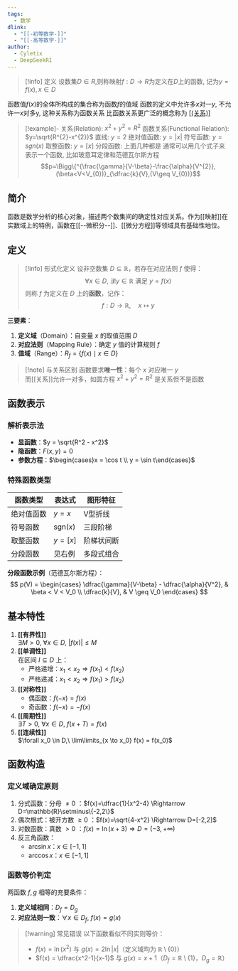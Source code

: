 ```yaml
---
tags:
  - 数学
dlink:
  - "[[-初等数学-]]"
  - "[[-高等数学-]]"
author:
  - Cyletix
  - DeepSeekR1
---
```

>[!info] 定义
>设数集$D \in R$,则称映射$f:D \to R$为定义在$D$上的函数, 记为$y=f(x),x \in D$

函数值$f(x)$的全体所构成的集合称为函数$f$的值域
函数的定义中允许多$x$对一$y$, 不允许一$x$对多y, 这种关系称为函数关系
比函数关系更广泛的概念称为 [[(关系)]](Relation)

>[!example]-
>关系(Relation): $x^{2}+y^{2}=R^{2}$ 
>函数关系(Functional Relation): $y=\sqrt{R^{2}-x^{2}}$
> 直线: $y=2$
> 绝对值函数: $y=|x|$
> 符号函数: $y=sgn(x)$
> 取整函数: $y=[x]$
> 分段函数: 上面几种都是
> 通常可以用几个式子来表示一个函数, 比如玻意耳定律和范德瓦尔斯方程
> $$p=\Bigg\{^{\frac{\gamma}{V-\beta}-\frac{\alpha}{V^{2}},(\beta<V<V_{0})}_{\dfrac{k}{V},(V\geq V_{0})}$$




## 简介
函数是数学分析的核心对象，描述两个数集间的确定性对应关系。作为[[映射]]在实数域上的特例，函数在[[--微积分--]]、[[微分方程]]等领域具有基础性地位。

## 定义
>[!info] 形式化定义
>设非空数集 $D \subseteq \mathbb{R}$，若存在对应法则 $f$ 使得：
> $$ \forall x \in D,\ \exists! y \in \mathbb{R}\ \text{满足}\ y = f(x) $$
>则称 $f$ 为定义在 $D$ 上的**函数**，记作：
> $$ f:D \to \mathbb{R},\quad x \mapsto y $$

**三要素**：
1. **定义域**（Domain）：自变量 $x$ 的取值范围 $D$
2. **对应法则**（Mapping Rule）：确定 $y$ 值的计算规则 $f$
3. **值域**（Range）：$R_f = \{f(x) \mid x \in D\}$

>[!note] 与关系区别
>函数要求**唯一性**：每个 $x$ 对应唯一 $y$  
>而[[关系]]允许一对多，如圆方程 $x^2+y^2=R^2$ 是关系但不是函数

## 函数表示

### 解析表示法
- **显函数**：$y = \sqrt{R^2 - x^2}$
- **隐函数**：$F(x,y) = 0$
- **参数方程**：$\begin{cases}x = \cos t \\ y = \sin t\end{cases}$

### 特殊函数类型
| 函数类型  | 表达式               | 图形特征  |
| ----- | ----------------- | ----- |
| 绝对值函数 | $y =x$            | V型折线  |
| 符号函数  | $\mathrm{sgn}(x)$ | 三段阶梯  |
| 取整函数  | $y = [x]$         | 阶梯状间断 |
| 分段函数  | 见右例               | 多段式组合 |

**分段函数示例**（范德瓦尔斯方程）：
$$
p(V) = \begin{cases}
\dfrac{\gamma}{V-\beta} - \dfrac{\alpha}{V^2}, & \beta < V < V_0 \\
\dfrac{k}{V}, & V \geq V_0
\end{cases}
$$

## 基本特性
1. **[[有界性]]**  
   $\exists M >0,\ \forall x \in D,\ |f(x)| \leq M$
2. **[[单调性]]**  
   在区间 $I \subseteq D$ 上：
   - 严格递增：$x_1 < x_2 \Rightarrow f(x_1) < f(x_2)$
   - 严格递减：$x_1 < x_2 \Rightarrow f(x_1) > f(x_2)$
3. **[[对称性]]**  
   - 偶函数：$f(-x) = f(x)$
   - 奇函数：$f(-x) = -f(x)$
4. **[[周期性]]**  
   $\exists T >0,\ \forall x \in D,\ f(x+T) = f(x)$
5. **[[连续性]]**  
   $\forall x_0 \in D,\ \lim\limits_{x \to x_0} f(x) = f(x_0)$

## 函数构造

### 定义域确定原则
1. 分式函数：分母 $\neq 0$ ：$f(x)=\dfrac{1}{x^2-4} \Rightarrow D=\mathbb{R}\setminus\{-2,2\}$
2. 偶次根式：被开方数 $\geq 0$ ：$f(x)=\sqrt{4-x^2} \Rightarrow D=[-2,2]$
3. 对数函数：真数 $>0$ ：$f(x)=\ln(x+3) \Rightarrow D=(-3,+\infty)$
4. 反三角函数：  
   - $\arcsin x$：$x \in [-1,1]$
   - $\arccos x$：$x \in [-1,1]$

### 函数等价判定
两函数 $f,g$ 相等的充要条件：
1. **定义域相同**：$D_f = D_g$
2. **对应法则一致**：$\forall x \in D_f,\ f(x) = g(x)$

>[!warning] 常见错误
>以下函数看似不同实则等价：
>- $f(x) = \ln(x^2)$ 与 $g(x) = 2\ln|x|$（定义域均为 $\mathbb{R}\setminus\{0\}$）
>- $f(x) = \dfrac{x^2-1}{x-1}$ 与 $g(x)=x+1$（$D_f = \mathbb{R}\setminus\{1\}$，$D_g=\mathbb{R}$）
